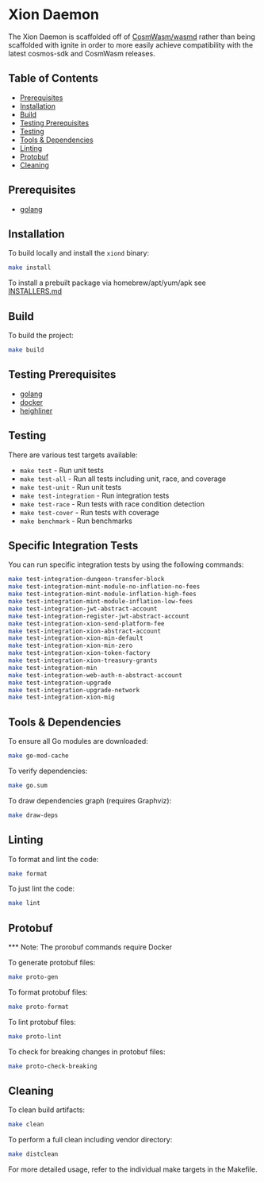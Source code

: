 # Xion Daemon

The Xion Daemon is scaffolded off of [CosmWasm/wasmd](https://github.com/CosmWasm/wasmd)
rather than being scaffolded with ignite in order to more easily achieve
compatibility with the latest cosmos-sdk and CosmWasm releases.

## Table of Contents

- [Prerequisites](#prerequisites)
- [Installation](#installation)
- [Build](#build)
- [Testing Prerequisites](#testing-prerequisites)
- [Testing](#testing)
- [Tools & Dependencies](#tools--dependencies)
- [Linting](#linting)
- [Protobuf](#protobuf)
- [Cleaning](#cleaning)

## Prerequisites

- [golang](https://golang.org)

## Installation

To build locally and install the `xiond` binary:

```sh
make install
```

To install a prebuilt package via homebrew/apt/yum/apk see [INSTALLERS.md](https://github.com/burnt-labs/xion/INSTALLERS.md)

## Build

To build the project:

```sh
make build
```

## Testing Prerequisites

- [golang](https://golang.org)
- [docker](https://docs.docker.com/get-docker/)
- [heighliner](https://github.com/strangelove-ventures/heighliner)

## Testing

There are various test targets available:

- `make test` - Run unit tests
- `make test-all` - Run all tests including unit, race, and coverage
- `make test-unit` - Run unit tests
- `make test-integration` - Run integration tests
- `make test-race` - Run tests with race condition detection
- `make test-cover` - Run tests with coverage
- `make benchmark` - Run benchmarks

## Specific Integration Tests

You can run specific integration tests by using the following commands:

```sh
make test-integration-dungeon-transfer-block
make test-integration-mint-module-no-inflation-no-fees
make test-integration-mint-module-inflation-high-fees
make test-integration-mint-module-inflation-low-fees
make test-integration-jwt-abstract-account
make test-integration-register-jwt-abstract-account
make test-integration-xion-send-platform-fee
make test-integration-xion-abstract-account
make test-integration-xion-min-default
make test-integration-xion-min-zero
make test-integration-xion-token-factory
make test-integration-xion-treasury-grants
make test-integration-min
make test-integration-web-auth-n-abstract-account
make test-integration-upgrade
make test-integration-upgrade-network
make test-integration-xion-mig
```

## Tools & Dependencies

To ensure all Go modules are downloaded:

```sh
make go-mod-cache
```

To verify dependencies:

```sh
make go.sum
```

To draw dependencies graph (requires Graphviz):

```sh
make draw-deps
```

## Linting

To format and lint the code:

```sh
make format
```

To just lint the code:

```sh
make lint
```

## Protobuf

*** Note: The prorobuf commands require Docker

To generate protobuf files:

```sh
make proto-gen
```

To format protobuf files:

```sh
make proto-format
```

To lint protobuf files:

```sh
make proto-lint
```

To check for breaking changes in protobuf files:

```sh
make proto-check-breaking
```

## Cleaning

To clean build artifacts:

```sh
make clean
```

To perform a full clean including vendor directory:

```sh
make distclean
```

For more detailed usage, refer to the individual make targets in the Makefile.
